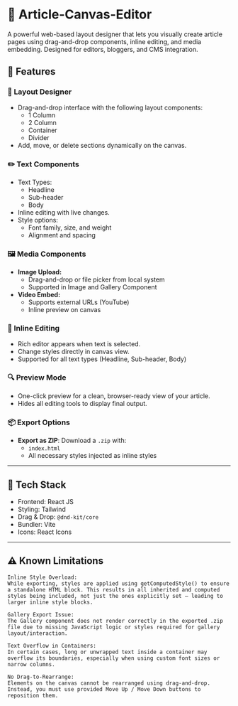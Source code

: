 # 📰 Article-Canvas-Editor

A powerful web-based layout designer that lets you visually create article pages using drag-and-drop components, inline editing, and media embedding. Designed for editors, bloggers, and CMS integration.

## 🚀 Features

### 🧱 Layout Designer

- Drag-and-drop interface with the following layout components:
  - 1 Column
  - 2 Column
  - Container
  - Divider
- Add, move, or delete sections dynamically on the canvas.

### ✏️ Text Components

- Text Types:
  - Headline
  - Sub-header
  - Body
- Inline editing with live changes.
- Style options:
  - Font family, size, and weight
  - Alignment and spacing

### 🖼️ Media Components

- **Image Upload:**
  - Drag-and-drop or file picker from local system
  - Supported in Image and Gallery Component
- **Video Embed:**
  - Supports external URLs (YouTube)
  - Inline preview on canvas

### 🧠 Inline Editing

- Rich editor appears when text is selected.
- Change styles directly in canvas view.
- Supported for all text types (Headline, Sub-header, Body)

### 🔍 Preview Mode

- One-click preview for a clean, browser-ready view of your article.
- Hides all editing tools to display final output.

### 📦 Export Options

- **Export as ZIP**: Download a `.zip` with:
  - `index.html`
  - All necessary styles injected as inline styles

---

## 📂 Tech Stack

- Frontend: React JS
- Styling: Tailwind
- Drag & Drop: `@dnd-kit/core`
- Bundler: Vite
- Icons: React Icons

---

## ⚠️ Known Limitations

    Inline Style Overload:
    While exporting, styles are applied using getComputedStyle() to ensure a standalone HTML block. This results in all inherited and computed styles being included, not just the ones explicitly set — leading to larger inline style blocks.

    Gallery Export Issue:
    The Gallery component does not render correctly in the exported .zip file due to missing JavaScript logic or styles required for gallery layout/interaction.

    Text Overflow in Containers:
    In certain cases, long or unwrapped text inside a container may overflow its boundaries, especially when using custom font sizes or narrow columns.

    No Drag-to-Rearrange:
    Elements on the canvas cannot be rearranged using drag-and-drop. Instead, you must use provided Move Up / Move Down buttons to reposition them.
